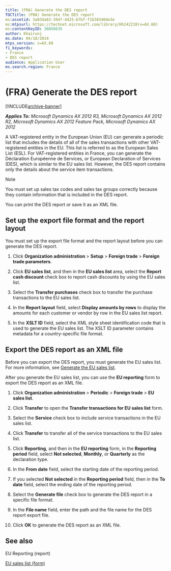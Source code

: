 ```yaml
---
title: (FRA) Generate the DES report
TOCTitle: (FRA) Generate the DES report
ms:assetid: 3a03da63-3947-4425-b7bf-f1638340de3e
ms:mtpsurl: https://technet.microsoft.com/library/Hh242210(v=AX.60)
ms:contentKeyID: 36056635
author: Khairunj
ms.date: 04/18/2014
mtps_version: v=AX.60
f1_keywords:
- France
- DES report
audience: Application User
ms.search.region: France
---
```


# (FRA) Generate the DES report 


[!INCLUDE[archive-banner](includes/archive-banner.md)]


_**Applies To:** Microsoft Dynamics AX 2012 R3, Microsoft Dynamics AX 2012 R2, Microsoft Dynamics AX 2012 Feature Pack, Microsoft Dynamics AX 2012_

A VAT-registered entity in the European Union (EU) can generate a periodic list that includes the details of all of the sales transactions with other VAT-registered entities in the EU. This list is referred to as the European Sales List (ESL). For VAT-registered entities in France, you can generate the Déclaration Européenne de Services, or European Declaration of Services (DES), which is similar to the EU sales list. However, the DES report contains only the details about the service item transactions.


> [!NOTE]
> <P>You must set up sales tax codes and sales tax groups correctly because they contain information that is included in the DES report.</P>



You can print the DES report or save it as an XML file.

## Set up the export file format and the report layout

You must set up the export file format and the report layout before you can generate the DES report.

1.  Click **Organization administration** \> **Setup** \> **Foreign trade** \> **Foreign trade parameters**.

2.  Click **EU sales list**, and then in the **EU sales list** area, select the **Report cash discount** check box to report cash discounts by using the EU sales list.

3.  Select the **Transfer purchases** check box to transfer the purchase transactions to the EU sales list.

4.  In the **Report layout** field, select **Display amounts by rows** to display the amounts for each customer or vendor by row in the EU sales list report.

5.  In the **XSLT ID** field, select the XML style sheet identification code that is used to generate the EU sales list. The XSLT ID parameter contains metadata for a country-specific file format.

## Export the DES report as an XML file

Before you can export the DES report, you must generate the EU sales list. For more information, see [Generate the EU sales list](generate-the-eu-sales-list.md).

After you generate the EU sales list, you can use the **EU reporting** form to export the DES report as an XML file.

1.  Click **Organization administration** \> **Periodic** \> **Foreign trade** \> **EU sales list**.

2.  Click **Transfer** to open the **Transfer transactions for EU sales list** form.

3.  Select the **Service** check box to include service transactions in the EU sales list.

4.  Click **Transfer** to transfer all of the service transactions to the EU sales list.

5.  Click **Reporting**, and then in the **EU reporting** form, in the **Reporting period** field, select **Not selected**, **Monthly**, or **Quarterly** as the declaration type.

6.  In the **From date** field, select the starting date of the reporting period.

7.  If you selected **Not selected** in the **Reporting period** field, then in the **To date** field, select the ending date of the reporting period.

8.  Select the **Generate file** check box to generate the DES report in a specific file format.

9.  In the **File name** field, enter the path and the file name for the DES report export file.

10. Click **OK** to generate the DES report as an XML file.

## See also

EU Reporting (report)

[EU sales list (form)](https://technet.microsoft.com/library/aa596355\(v=ax.60\))

  


